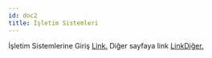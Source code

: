 ```yaml
---
id: doc2
title: İşletim Sistemleri
---
```


İşletim Sistemlerine Giriş [Link.](doc3.md) Diğer sayfaya link [LinkDiğer.](http://www.example.com/)
